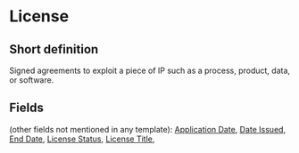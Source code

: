 # License
## Short definition
Signed agreements to exploit a piece of IP such as a process, product, data, or software.
## Fields
(other fields not mentioned in any template):
[Application Date](../Object-Fields/License/Application%20Date.md),
[Date Issued](../Object-Fields/License/Date%20Issued.md),
[End Date](../Object-Fields/License/End%20Date.md),
[License Status](../Object-Fields/License/License%20Status.md),
[License Title](../Object-Fields/License/License%20Title.md),
